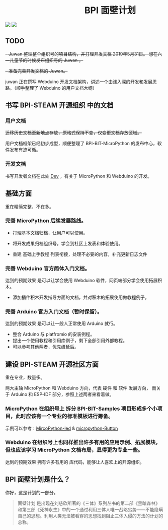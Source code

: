 
# &emsp;&emsp;&emsp;&emsp;&emsp;&emsp;&emsp;&emsp;&emsp;BPI 面壁计划

![](https://img.shields.io/badge/open%20source-bananpi-brightgreen.svg)
![](https://img.shields.io/badge/developer-wall%20plan-blueviolet.svg)

## TODO

~~- Juwan 整理整个组织号的项目结构，并打理开发文档 2019年5月31日。 想在六一儿童节的时候发布组织号的 Juwan 。~~

~~- 准备完善开发文档的 Juwan。~~

juwan 正在撰写 Webduino 开发文档架构，讲述一个由浅入深的开发和发展思路。（顺手整理了 Webduino 的用户文档大纲）

## 书写 BPI-STEAM 开源组织 中的文档

### 用户文档

~~迁移历史文档至新地点存放，原格式保持不变，仅变更文档存放区域。~~

用户文档框架已经初步成型，顺便整理了 BPI-BIT-MicroPython 的发布中心，软件发布有迹可循。

### 开发文档

书写开发者文档在此处 [Dev](https://github.com/BPI-STEAM/Dev) ，有关于 MicroPython 和 Webduino 的开发。

## 基础方面

重在精简完整，不在多。

### 完善 MicroPython 后续发展路线。

- 打理基本文档归档，让用户可以使用。

- 将开发成果归档组织号，学会到社区上发表和体验使用。

- 重建 基础上手教程 列表衔接，处理不必要的内容，补充更新日志文件

### 完善 Webduino 官方简体入门文档。

达到的预期效果 是可以让学会使用 Webduino 软件，网页端部分学会使用拓展积木。

- 添加插件积木开发指导方面的文档，并对积木的拓展使用做教程例子。

### 完善 Arduino 官方入门文档（暂时保留）。

达到的预期效果 是可以让一般人正常使用 Arduino 就行。

- 整合 Arduino 与 platfromio 的安装例程。
- 提出一个使用教程和引用库例子，剩下全部引用外部教程。
- 可以参考其他两者，优先级延后。

## 建设 BPI-STEAM 开源社区方面

重在专业，数量多。

两大主轴 MicroPython 和 Webduino 方向，代表 硬件 和 软件 发展方向，
而关于 Arduino 和 ESP-IDF 部分，参照上述两者来看着做。

### MicroPython 在组织号上 拆分 BPI-BIT-Samples 项目形成多个小项目，此时应该有一个专业的标准模板进行筹备。

示例可以参考：[MircoPython-led](https://github.com/BPI-STEAM/MircoPython-led) & [micropython-Button](https://github.com/BPI-STEAM/micropython-Button)

### Webduino 在组织号上也同样推出许多有用的应用示例、拓展模块，但也应该学习 MicroPython 文档布局，显得更为专业一些。

达到的预期效果 拥有许多有用的 库代码，能够让人喜欢上的开源组织。

## BPI 面壁计划是什么？

你好，这是计划的一部分。

> 面壁计划 是出现在刘慈欣所著的《三体》系列丛书的第二部《黑暗森林》和第三部《死神永生》中的一个通过利用三体人唯一战略劣势——不能隐瞒自己的思想。利用人类无法被看穿的思想找到阻止三体入侵的方法的计划的总称。
